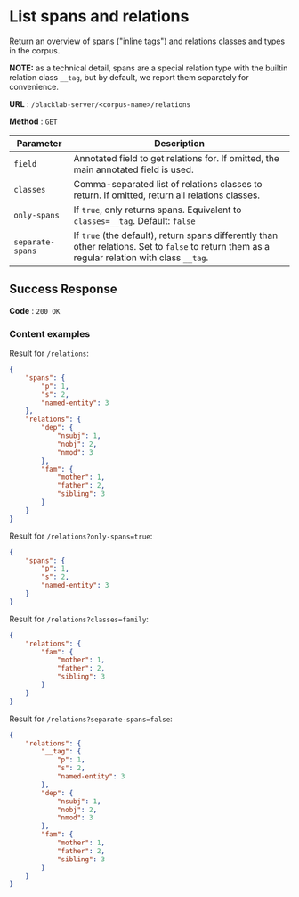 # List spans and relations

Return an overview of spans ("inline tags") and relations classes and types in the corpus.

**NOTE:** as a technical detail, spans are a special relation type with the builtin relation class `__tag`, but by default, we report them separately for convenience.

**URL** : `/blacklab-server/<corpus-name>/relations`

**Method** : `GET`

| Parameter        | Description                                                                                                                                     |
|------------------|-------------------------------------------------------------------------------------------------------------------------------------------------|
| `field`          | Annotated field to get relations for. If omitted, the main annotated field is used.                                                             |
| `classes`        | Comma-separated list of relations classes to return. If omitted, return all relations classes.                                                  |
| `only-spans`     | If `true`, only returns spans. Equivalent to `classes=__tag`. Default: `false`                                                                  |
| `separate-spans` | If `true` (the default), return spans differently than other relations. Set to `false` to return them as a regular relation with class `__tag`. |


## Success Response

**Code** : `200 OK`

### Content examples

Result for `/relations`:

```json
{
    "spans": {
        "p": 1,
        "s": 2,
        "named-entity": 3
    },
    "relations": {
        "dep": {
            "nsubj": 1,
            "nobj": 2,
            "nmod": 3
        },
        "fam": {
            "mother": 1,
            "father": 2,
            "sibling": 3
        }
    }
}
```

Result for `/relations?only-spans=true`:

```json
{
    "spans": {
        "p": 1,
        "s": 2,
        "named-entity": 3
    }
}
```

Result for `/relations?classes=family`:

```json
{
    "relations": {
        "fam": {
            "mother": 1,
            "father": 2,
            "sibling": 3
        }
    }
}
```

Result for `/relations?separate-spans=false`:

```json
{
    "relations": {
        "__tag": {
            "p": 1,
            "s": 2,
            "named-entity": 3
        },
        "dep": {
            "nsubj": 1,
            "nobj": 2,
            "nmod": 3
        },
        "fam": {
            "mother": 1,
            "father": 2,
            "sibling": 3
        }
    }
}
```
